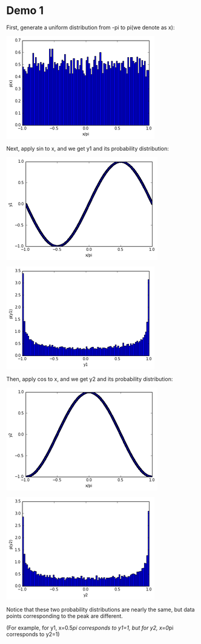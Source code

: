 Demo 1
=================

First, generate a uniform distribution from -pi to pi(we denote as x):

![Alt text](pic_uniform.png)

Next, apply sin to x, and we get y1 and its probability distribution:

![Alt text](pic_sin.png)

![Alt text](pic_sin_dist.png)

Then, apply cos to x, and we get y2 and its probability distribution:

![Alt text](pic_cos.png)

![Alt text](pic_cos_dist.png)

Notice that these two probability distributions are nearly the same, but data points corresponding to the peak are different.

(For example, for y1, x=0.5*pi corresponds to y1=1, but for y2, x=0*pi corresponds to y2=1)

